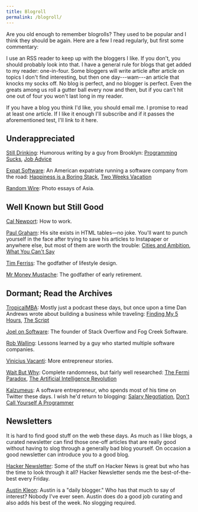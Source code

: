 ```yaml
---
title: Blogroll
permalink: /blogroll/
---
```


Are you old enough to remember blogrolls? They used to be popular and I think they should be again. Here are a few I read regularly, but first some commentary:

I use an RSS reader to keep up with the bloggers I like. If you don't, you should probably look into that. I have a general rule for blogs that get added to my reader: one-in-four. Some bloggers will write article after article on topics I don't find interesting, but then one day---wam---an article that knocks my socks off. No blog is perfect, and no blogger is perfect. Even the greats among us roll a gutter ball every now and then, but if you can't hit one out of four you won't last long in my reader.

If you have a blog you think I'd like, you should email me. I promise to read at least one article. If I like it enough I'll subscribe and if it passes the aforementioned test, I'll link to it here.

## Underappreciated

[Still Drinking](https://www.stilldrinking.org/essays.php): Humorous writing by a guy from Brooklyn: [Programming Sucks](https://www.stilldrinking.org/programming-sucks), [Job Advice](https://www.stilldrinking.org/job-advice)

[Expat Software](http://www.expatsoftware.com/articles/): An American expatriate running a software company from the road: [Happiness is a Boring Stack](http://www.expatsoftware.com/articles/happiness-is-a-boring-stack.html), [Two Weeks Vacation](http://www.expatsoftware.com/articles/2007/02/two-weeks-vacation-is-only.html)

[Random Wire](https://randomwire.com/): Photo essays of Asia.

## Well Known but Still Good

[Cal Newport](http://calnewport.com/): How to work.

[Paul Graham](http://paulgraham.com/articles.html): His site exists in HTML tables—no joke. You'll want to punch yourself in the face after trying to save his articles to Instapaper or anywhere else, but most of them are worth the trouble: [Cities and Ambition](http://www.paulgraham.com/cities.html), [What You Can't Say](http://www.paulgraham.com/say.html)

[Tim Ferriss](https://tim.blog/): The godfather of lifestyle design.

[Mr Money Mustache](http://www.mrmoneymustache.com/): The godfather of early retirement.

## Dormant; Read the Archives

[TropicalMBA](http://www.tropicalmba.com/): Mostly just a podcast these days, but once upon a time Dan Andrews wrote about building a business while traveling: [Finding My 5 Hours](http://www.tropicalmba.com/5hours/), [The Script](http://www.tropicalmba.com/the-script/)

[Joel on Software](https://www.joelonsoftware.com/): The founder of Stack Overflow and Fog Creek Software.

[Rob Walling](https://robwalling.com/): Lessons learned by a guy who started multiple software companies.

[Vinicius Vacanti](http://viniciusvacanti.com/): More entrepreneur stories.

[Wait But Why](https://waitbutwhy.com/): Complete randomness, but fairly well researched: [The Fermi Paradox](https://waitbutwhy.com/2014/05/fermi-paradox.html), [The Artificial Intelligence Revolution](https://waitbutwhy.com/2015/01/artificial-intelligence-revolution-1.html)

[Kalzumeus](https://www.kalzumeus.com/): A software entrepreneur, who spends most of his time on Twitter these days. I wish he'd return to blogging: [Salary Negotiation](https://www.kalzumeus.com/2012/01/23/salary-negotiation/), [Don't Call Yourself A Programmer](https://www.kalzumeus.com/2011/10/28/dont-call-yourself-a-programmer/)

## Newsletters

It is hard to find good stuff on the web these days. As much as I like blogs, a curated newsletter can find those one-off articles that are really good without having to slog through a generally bad blog yourself. On occasion a good newsletter can introduce you to a good blog.

[Hacker Newsletter](https://www.hackernewsletter.com/): Some of the stuff on Hacker News is great but who has the time to look through it all? Hacker Newsletter sends me the best-of-the-best every Friday.

[Austin Kleon](https://austinkleon.com/newsletter/): Austin is a "daily blogger." Who has that much to say of interest? Nobody I've ever seen. Austin does do a good job curating and also adds his best of the week. No slogging required.
